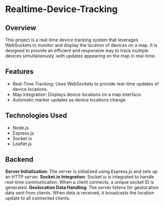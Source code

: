 # Realtime-Device-Tracking

## Overview
This project is a real-time device tracking system that leverages WebSockets to monitor and display the location of devices on a map. It is designed to provide an efficient and responsive way to track multiple devices simultaneously, with updates appearing on the map in real-time.

## Features
- Real-Time Tracking: Uses WebSockets to provide real-time updates of device locations.
- Map Integration: Displays device locations on a map interface.
- Automatic marker updates as device locations change

## Technologies Used
- Node.js
- Express.js
- Socket.io
- Leaflet.js

## Backend

**Server Initialization**: The server is initialized using Express.js and sets up an HTTP server.
**Socket.io Integration**: Socket.io is integrated to handle real-time communication. When a client connects, a unique socket ID is generated.
**Geolocation Data Handling**: The server listens for geolocation data sent from clients. When data is received, it broadcasts the location update to all connected clients.
